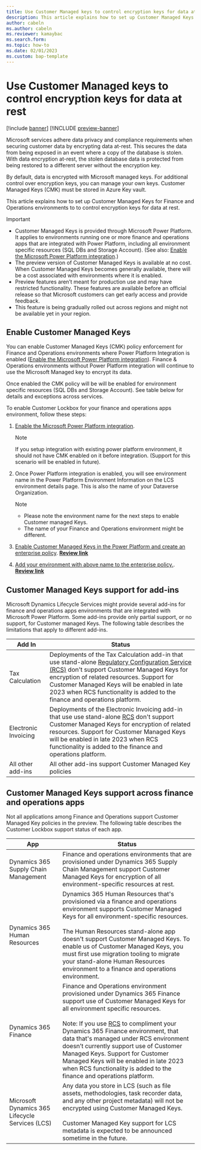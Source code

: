 ```yaml
---
title: Use Customer Managed keys to control encryption keys for data at rest
description: This article explains how to set up Customer Managed Keys for Finance and Operations environments to to control encryption keys for data at rest.
author: cabeln
ms.author: cabeln
ms.reviewer: kamaybac
ms.search.form:
ms.topic: how-to
ms.date: 02/01/2023
ms.custom: bap-template
---
```


# Use Customer Managed keys to control encryption keys for data at rest

[!include [banner](../includes/banner.md)]
[!INCLUDE [preview-banner](../includes/preview-banner.md)]

Microsoft services adhere data privacy and compliance requirements when securing customer data by encrypting data at-rest. This secures the data from being exposed in an event where a copy of the database is stolen. With data encryption at-rest, the stolen database data is protected from being restored to a different server without the encryption key.

By default, data is encrypted with Microsoft managed keys. For additional control over encryption keys, you can manage your own keys. Customer Managed Keys (CMK) must be stored in Azure Key vault.

This article explains how to set up Customer Managed Keys for Finance and Operations environments to to control encryption keys for data at rest.

> [!IMPORTANT]
>
> - Customer Managed Keys is provided through Microsoft Power Platform. It applies to environments running one or more finance and operations apps that are integrated with Power Platform, including all environment specific resources (SQL DBs and Storage Account). (See also: [Enable the Microsoft Power Platform integration](../../dev-itpro/power-platform/enable-power-platform-integration.md).)
> - The preview version of Customer Managed Keys is available at no cost. When Customer Managed Keys becomes generally available, there will be a cost associated with environments where it is enabled.
> - Preview features aren’t meant for production use and may have restricted functionality. These features are available before an official release so that Microsoft customers can get early access and provide feedback.
> - This feature is being gradually rolled out across regions and might not be available yet in your region.

## Enable Customer Managed Keys

You can enable Customer Managed Keys (CMK) policy enforcement for Finance and Operations environments where Power Platform Integration is enabled ([Enable the Microsoft Power Platform integration](../../dev-itpro/power-platform/enable-power-platform-integration.md)). Finance & Operations environments without Power Platform integration will continue to use the Microsoft Managed key to encrypt its data.

Once enabled the CMK policy will be  will be enabled for environment specific resources (SQL DBs and Storage Account). See table below for details and exceptions across services.

To enable Customer Lockbox for your finance and operations apps environment, follow these steps:

1. [Enable the Microsoft Power Platform integration](../../dev-itpro/power-platform/enable-power-platform-integration.md).

    > [!NOTE]
    >
    > If you setup integration with existing power platform environment, it should not have CMK enabled on it before integration. (Support for this scenario will be enabled in future).

1. Once Power Platform integration is enabled, you will see environment name in the Power Platform Environment Information on the LCS environment details page. This is also the name of your Dataverse Organization.

    > [!NOTE]
    >
    > - Please note the environment name for the next steps to enable Customer managed Keys.
    > - The name of your Finance and Operations environment might be different.

1. [Enable Customer Managed Keys in the Power Platform and create an enterprise policy](/power-platform/admin/customer-managed-key). [**Review link**](
<https://review.learn.microsoft.com/en-us/power-platform/admin/customer-managed-key?branch=matp-3069441>)

1. [Add your environment with above name to the enterprise policy.](/power-platform/admin/customer-managed-key#add-an-environment-to-the-enterprise-policy-to-encrypt-data). [**Review link**](
<https://review.learn.microsoft.com/en-us/power-platform/admin/customer-managed-key?branch=matp-3069441#add-an-environment-to-the-enterprise-policy-to-encrypt-data>)

## Customer Managed Keys support for add-ins

Microsoft Dynamics Lifecycle Services might provide several add-ins for finance and operations apps environments that are integrated with Microsoft Power Platform. Some add-ins provide only partial support, or no support, for Customer managed Keys. The following table describes the limitations that apply to different add-ins.

|Add In  |Status  |
|--------|--------|
|Tax Calculation|Deployments of the Tax Calculation add-in that use stand-alone [Regulatory Configuration Service (RCS)](../../../finance/localizations/rcs-overview.md) don't support Customer Managed Keys for encryption of related resources. Support for Customer Managed Keys will be enabled in late 2023 when RCS functionality is added to the finance and operations platform.|
|Electronic Invoicing|Deployments of the Electronic Invoicing add-in that use use stand-alone [RCS](../../../finance/localizations/rcs-overview.md) don't support Customer Managed Keys for encryption of related resources. Support for Customer Managed Keys will be enabled in late 2023 when RCS functionality is added to the finance and operations platform.|
|All other add-ins|All other add-ins support Customer Managed Key policies|

## Customer Managed Keys support across finance and operations apps

Not all applications among Finance and Operations support Customer Managed Key policies in the preview. The following table describes the Customer Lockbox support status of each app.

|App  |Status  |
|-----|------------------|
|Dynamics 365 Supply Chain Management|Finance and operations environments that are provisioned under Dynamics 365 Supply Chain Management support Customer Managed Keys for encryption of all environment-specific resources at rest.|
|Dynamics 365 Human Resources|Dynamics 365 Human Resources that's provisioned via a finance and operations environment supports Customer Managed Keys for all environment-specific resources.<br/><br/>The Human Resources stand-alone app doesn't support Customer Managed Keys. To enable us of Customer Managed Keys, you must first use migration tooling to migrate your stand-alone Human Resources environment to a finance and operations environment.|
|Dynamics 365 Finance|Finance and Operations environment provisioned under Dynamics 365 Finance support use of Customer Managed Keys for all environment specific resources.<br/><br/>Note: If you use [RCS](../../../finance/localizations/rcs-overview.md) to compliment your Dynamics 365 Finance environment, that data that's managed under RCS environment doesn’t currently support use of Customer Managed Keys. Support for Customer Managed Keys will be enabled in late 2023 when RCS functionality is added to the finance and operations platform.|
| Microsoft Dynamics 365 Lifecycle Services (LCS) | Any data you store in LCS (such as file assets, methodologies, task recorder data, and any other project metadata) will not be encrypted using Customer Managed Keys.<br/><br/>Customer Managed Key support for LCS metadata is expected to be announced sometime in the future.|
